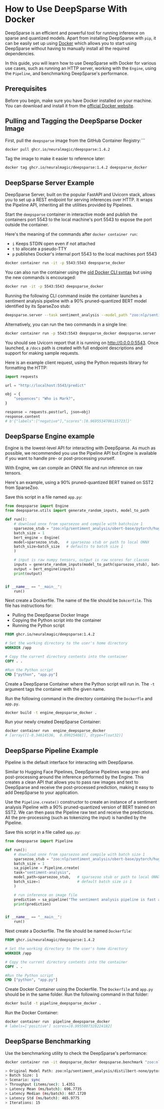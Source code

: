 <!--
Copyright (c) 2021 - present / Neuralmagic, Inc. All Rights Reserved.

Licensed under the Apache License, Version 2.0 (the "License");
you may not use this file except in compliance with the License.
You may obtain a copy of the License at

   http://www.apache.org/licenses/LICENSE-2.0

Unless required by applicable law or agreed to in writing,
software distributed under the License is distributed on an "AS IS" BASIS,
WITHOUT WARRANTIES OR CONDITIONS OF ANY KIND, either express or implied.
See the License for the specific language governing permissions and
limitations under the License.
-->
# How to Use DeepSparse With Docker 
DeepSparse is an efficient and powerful tool for running inference on sparse and quantized models. Apart from installing DeepSparse with `pip`, it can be easily set up using [Docker](https://www.docker.com/) which allows you to start using DeepSparse without having to manually install all the required dependencies.

In this guide, you will learn how to use DeepSparse with Docker for various use cases, such as running an HTTP server, working with the `Engine`, using the `Pipeline`, and benchmarking DeepSparse's performance.

## Prerequisites

Before you begin, make sure you have Docker installed on your machine. You can download and install it from the [official Docker website](https://www.docker.com/products/docker-desktop).

## Pulling and Tagging the DeepSparse Docker Image

First, pull the `deepsparse` image from the GitHub Container Registry:```

```bash
docker pull ghcr.io/neuralmagic/deepsparse:1.4.2
```

Tag the image to make it easier to reference later:

```bash
docker tag ghcr.io/neuralmagic/deepsparse:1.4.2 deepsparse_docker
```
## DeepSparse Server Example

DeepSparse Server, built on the popular FastAPI and Uvicorn stack, allows you to set up a REST endpoint for serving inferences over HTTP. It wraps the Pipeline API, inheriting all the utilities provided by Pipelines.

Start the `deepsparse` container in interactive mode and publish the containers port 5543 to the local machine's port 5543 to expose the port outside the container. 

Here's the meaning of the commands after  `docker container run`:
- `i` Keeps STDIN open even if not attached
- `t` to allocate a pseudo-TTY
- `p` publishes Docker's internal port 5543 to the local machines port 5543
```bash
docker container run -it -p 5543:5543 deepsparse_docker
```
You can also run the container using the [old Docker CLI syntax](https://www.docker.com/blog/whats-new-in-docker-1-13/) but using the new commands is encouraged: 
```bash
docker run -it -p 5543:5543 deepsparse_docker
```
Running the following CLI command inside the container launches a sentiment analysis pipeline with a 90% pruned-quantized BERT model identified by its SparseZoo stub:

```bash
deepsparse.server --task sentiment_analysis --model_path "zoo:nlp/sentiment_analysis/distilbert-none/pytorch/huggingface/sst2/pruned90-none"
```
Alternatively, you can run the two commands in a single line: 
```bash 
docker container run -p 5543:5543 deepsparse_docker deepsparse.server --task sentiment_analysis --model_path "zoo:nlp/sentiment_analysis/distilbert-none/pytorch/huggingface/sst2/pruned90-none"
```
<!-- markdown-link-check-disable -->
You should see Uvicorn report that it is running on http://0.0.0.0:5543. Once launched, a `/docs` path is created with full endpoint descriptions and support for making sample requests.
<!-- markdown-link-check-enable -->

Here is an example client request, using the Python requests library for formatting the HTTP:
```python
import requests

url = "http://localhost:5543/predict"

obj = {
    "sequences": "Who is Mark?",
}

response = requests.post(url, json=obj)
response.content
# b'{"labels":["negative"],"scores":[0.9695534706115723]}'
```
## DeepSparse Engine example

Engine is the lowest-level API for interacting with DeepSparse. As much as possible, we recommended you use the Pipeline API but Engine is available if you want to handle pre- or post-processing yourself.

With Engine, we can compile an ONNX file and run inference on raw tensors.

Here's an example, using a 90% pruned-quantized BERT trained on SST2 from SparseZoo.

Save this script in a file named `app.py`:
```python
from deepsparse import Engine
from deepsparse.utils import generate_random_inputs, model_to_path

def run():
    # download onnx from sparsezoo and compile with batchsize 1
    sparsezoo_stub = "zoo:nlp/sentiment_analysis/obert-base/pytorch/huggingface/sst2/pruned90_quant-none"
    batch_size = 1
    bert_engine = Engine(
    model=sparsezoo_stub,   # sparsezoo stub or path to local ONNX
    batch_size=batch_size   # defaults to batch size 1
    )

    # input is raw numpy tensors, output is raw scores for classes
    inputs = generate_random_inputs(model_to_path(sparsezoo_stub), batch_size)
    output = bert_engine(inputs)
    print(output)


if __name__ == "__main__":
    run()
```
Next create a Dockerfile. The name of the file should be `Dokcerfile`. This file has instructions for: 
- Pulling the DeepSparse Docker Image 
- Copying the Python script into the container 
- Running the Python script 
```Dockerfile
FROM ghcr.io/neuralmagic/deepsparse:1.4.2

# Set the working directory to the user's home directory
WORKDIR /app

# Copy the current directory contents into the container 
COPY . .

#Run the Python script
CMD ["python", "app.py"]
```
Create a DeepSparse Container where the Python script will run in. The `-t` argument tags the container with the given name. 

Run the following command in the directory containing the `Dockerfle` and `app.py`. 
```bash 
docker build -t engine_deepsparse_docker .
```
Run your newly created DeepSparse Container: 
```bash 
docker container run  engine_deepsparse_docker
# [array([[-0.34614536,  0.09025408]], dtype=float32)]
```

## DeepSparse Pipeline Example
Pipeline is the default interface for interacting with DeepSparse.

Similar to Hugging Face Pipelines, DeepSparse Pipelines wrap pre- and post-processing around the inference performed by the Engine. 
This creates a clean API that allows you to pass raw images and text to DeepSparse and receive the post-processed prediction, making it easy to add DeepSparse to your application.

Use the `Pipeline.create()` constructor to create an instance of a sentiment analysis Pipeline with a 90% pruned-quantized version of BERT trained on SST2. We can then pass the Pipeline raw text and receive the predictions. 
All the pre-processing (such as tokenizing the input) is handled by the Pipeline.

Save this script in a file called `app.py`:
```python
from deepsparse import Pipeline

def run():
    # download onnx from sparsezoo and compile with batch size 1
    sparsezoo_stub = "zoo:nlp/sentiment_analysis/obert-base/pytorch/huggingface/sst2/pruned90_quant-none"
    batch_size = 1
    sa_pipeline = Pipeline.create(
    task="sentiment-analysis",
    model_path=sparsezoo_stub,   # sparsezoo stub or path to local ONNX
    batch_size=1                 # default batch size is 1
    )

    # run inference on image file
    prediction = sa_pipeline("The sentiment analysis pipeline is fast and easy to use")
    print(prediction)


if __name__ == "__main__":
    run()
```
Next create a Dockerfile. The file should be named `Dockerfile`: 
```Dockerfile
FROM ghcr.io/neuralmagic/deepsparse:1.4.2

# Set the working directory to the user's home directory
WORKDIR /app

# Copy the current directory contents into the container 
COPY . .

#Run the Python script
CMD ["python", "app.py"]
```

Create Docker Container using the Dockerfile. The `Dockerfile` and `app.py` should be in the same folder. Run the following command in that folder:
```bash 
docker build -t pipeline_deepsparse_docker .
```
Run the Docker Container: 
```bash 
docker container run  pipeline_deepsparse_docker
# labels=['positive'] scores=[0.9955807328224182]
```
## DeepSparse Benchmarking

Use the benchmarking utility to check the DeepSparse's performance: 
```bash
docker container run -it deepsparse_docker deepsparse.benchmark "zoo:nlp/sentiment_analysis/distilbert-none/pytorch/huggingface/sst2/pruned90-none"

> Original Model Path: zoo:nlp/sentiment_analysis/distilbert-none/pytorch/huggingface/sst2/pruned90-none
> Batch Size: 1
> Scenario: sync
> Throughput (items/sec): 1.4351
> Latency Mean (ms/batch): 696.7735
> Latency Median (ms/batch): 687.1720
> Latency Std (ms/batch): 465.9775
> Iterations: 15
```

